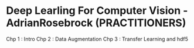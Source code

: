 # Deep Learling For Computer Vision - AdrianRosebrock (PRACTITIONERS)
Chp 1 : Intro
Chp 2 : Data Augmentation
Chp 3 : Transfer Learning and hdf5
